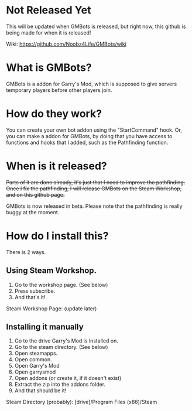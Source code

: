 # Not Released Yet
This will be updated when GMBots is released, but right now, this github is being made for when it is released!

Wiki: https://github.com/Noobz4Life/GMBots/wiki





# What is GMBots?

GMBots is a addon for Garry's Mod, which is supposed to give servers temporary players before other players join.

# How do they work?

You can create your own bot addon using the "StartCommand" hook.
Or, you can make a addon for GMBots, by doing that you have access to functions and hooks that I added, such as the Pathfinding function.

# When is it released?

~~Parts of it are done already, it's just that I need to improve the pathfinding.
Once I fix the pathfinding, I will release GMBots on the Steam Workshop, and on this github page.~~

GMBots is now released in beta. Please note that the pathfinding is really buggy at the moment.

# How do I install this?

There is 2 ways.

## Using Steam Workshop.

1. Go to the workshop page. (See below)
2. Press subscribe.
3. And that's it!

Steam Workshop Page: (update later)

## Installing it manually

1. Go to the drive Garry's Mod is installed on.
2. Go to the steam directory. (See below)
3. Open steamapps.
4. Open common.
5. Open Garry's Mod
6. Open garrysmod
7. Open addons (or create it, if it doesn't exist)
8. Extract the zip into the addons folder.
9. And that should be it!

Steam Directory (probably): [drive]/Program Files (x86)/Steam
